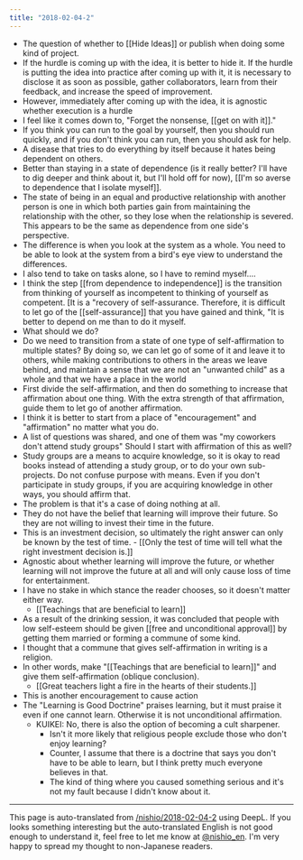 ```yaml
---
title: "2018-02-04-2"
---
```


- The question of whether to [[Hide Ideas]] or publish when doing some kind of project.
- If the hurdle is coming up with the idea, it is better to hide it. If the hurdle is putting the idea into practice after coming up with it, it is necessary to disclose it as soon as possible, gather collaborators, learn from their feedback, and increase the speed of improvement.
- However, immediately after coming up with the idea, it is agnostic whether execution is a hurdle
- I feel like it comes down to, "Forget the nonsense, [[get on with it]]."
- If you think you can run to the goal by yourself, then you should run quickly, and if you don't think you can run, then you should ask for help.
- A disease that tries to do everything by itself because it hates being dependent on others.
- Better than staying in a state of dependence (is it really better? I'll have to dig deeper and think about it, but I'll hold off for now), [[I'm so averse to dependence that I isolate myself]].
- The state of being in an equal and productive relationship with another person is one in which both parties gain from maintaining the relationship with the other, so they lose when the relationship is severed. This appears to be the same as dependence from one side's perspective.
- The difference is when you look at the system as a whole. You need to be able to look at the system from a bird's eye view to understand the differences.
- I also tend to take on tasks alone, so I have to remind myself....
- I think the step [[from dependence to independence]] is the transition from thinking of yourself as incompetent to thinking of yourself as competent. [It is a "recovery of self-assurance. Therefore, it is difficult to let go of the [[self-assurance]] that you have gained and think, "It is better to depend on me than to do it myself.
- What should we do?
- Do we need to transition from a state of one type of self-affirmation to multiple states? By doing so, we can let go of some of it and leave it to others, while making contributions to others in the areas we leave behind, and maintain a sense that we are not an "unwanted child" as a whole and that we have a place in the world
- First divide the self-affirmation, and then do something to increase that affirmation about one thing. With the extra strength of that affirmation, guide them to let go of another affirmation.
- I think it is better to start from a place of "encouragement" and "affirmation" no matter what you do.
- A list of questions was shared, and one of them was "my coworkers don't attend study groups" Should I start with affirmation of this as well?
- Study groups are a means to acquire knowledge, so it is okay to read books instead of attending a study group, or to do your own sub-projects. Do not confuse purpose with means. Even if you don't participate in study groups, if you are acquiring knowledge in other ways, you should affirm that.
- The problem is that it's a case of doing nothing at all.
- They do not have the belief that learning will improve their future. So they are not willing to invest their time in the future.
- This is an investment decision, so ultimately the right answer can only be known by the test of time.
        - [[Only the test of time will tell what the right investment decision is.]]
- Agnostic about whether learning will improve the future, or whether learning will not improve the future at all and will only cause loss of time for entertainment.
- I have no stake in which stance the reader chooses, so it doesn't matter either way.
    - [[Teachings that are beneficial to learn]]
- As a result of the drinking session, it was concluded that people with low self-esteem should be given [[free and unconditional approval]] by getting them married or forming a commune of some kind.
- I thought that a commune that gives self-affirmation in writing is a religion.
- In other words, make "[[Teachings that are beneficial to learn]]" and give them self-affirmation (oblique conclusion).
    - [[Great teachers light a fire in the hearts of their students.]]
- This is another encouragement to cause action
- The "Learning is Good Doctrine" praises learning, but it must praise it even if one cannot learn. Otherwise it is not unconditional affirmation.
    - KUIKEI: No, there is also the option of becoming a cult sharpener.
        - Isn't it more likely that religious people exclude those who don't enjoy learning?
        - Counter, I assume that there is a doctrine that says you don't have to be able to learn, but I think pretty much everyone believes in that.
        - The kind of thing where you caused something serious and it's not my fault because I didn't know about it.

---
This page is auto-translated from [/nishio/2018-02-04-2](https://scrapbox.io/nishio/2018-02-04-2) using DeepL. If you looks something interesting but the auto-translated English is not good enough to understand it, feel free to let me know at [@nishio_en](https://twitter.com/nishio_en). I'm very happy to spread my thought to non-Japanese readers.